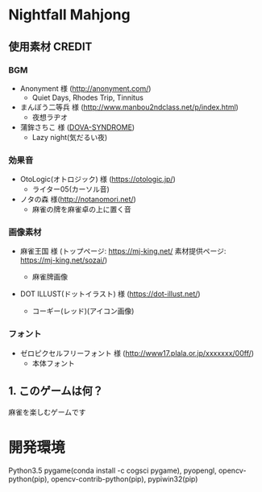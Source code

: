 # Nightfall Mahjong


## 使用素材 CREDIT

### BGM
- Anonyment 様 (http://anonyment.com/)
	- Quiet Days, Rhodes Trip, Tinnitus
- まんぼう二等兵 様 (http://www.manbou2ndclass.net/p/index.html)
	- 夜想ラヂオ
- 蒲鉾さちこ 様 ([DOVA-SYNDROME](https://dova-s.jp/_contents/author/profile423.html))
	- Lazy night(気だるい夜)

### 効果音
- OtoLogic(オトロジック) 様 (https://otologic.jp/)
	- ライター05(カーソル音)
- ノタの森 様(http://notanomori.net/)
	- 麻雀の牌を麻雀卓の上に置く音

### 画像素材
- 麻雀王国 様 (トップページ: https://mj-king.net/ 素材提供ページ: https://mj-king.net/sozai/)
	- 麻雀牌画像

- DOT ILLUST(ドットイラスト) 様 (https://dot-illust.net/)
	- コーギー(レッド)(アイコン画像)

### フォント
- ゼロピクセルフリーフォント 様 (http://www17.plala.or.jp/xxxxxxx/00ff/)
	- 本体フォント

## 1. このゲームは何？
麻雀を楽しむゲームです

# 開発環境
Python3.5
pygame(conda install -c cogsci pygame), pyopengl, opencv-python(pip), opencv-contrib-python(pip), pypiwin32(pip)
